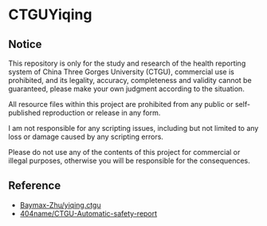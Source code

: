 # CTGUYiqing

## Notice

This repository is only for the study and research of the health reporting system of China Three Gorges University (CTGU), commercial use is prohibited, and its legality, accuracy, completeness and validity cannot be guaranteed, please make your own judgment according to the situation.

All resource files within this project are prohibited from any public or self-published reproduction or release in any form.

I am not responsible for any scripting issues, including but not limited to any loss or damage caused by any scripting errors.

Please do not use any of the contents of this project for commercial or illegal purposes, otherwise you will be responsible for the consequences.

## Reference

- [Baymax-Zhu/yiqing.ctgu](https://github.com/Baymax-Zhu/yiqing.ctgu)
- [404name/CTGU-Automatic-safety-report](https://github.com/404name/CTGU-Automatic-safety-report/blob/master/%E8%87%AA%E5%8A%A8%E6%8A%A5%E5%B9%B3%E5%AE%89.py)